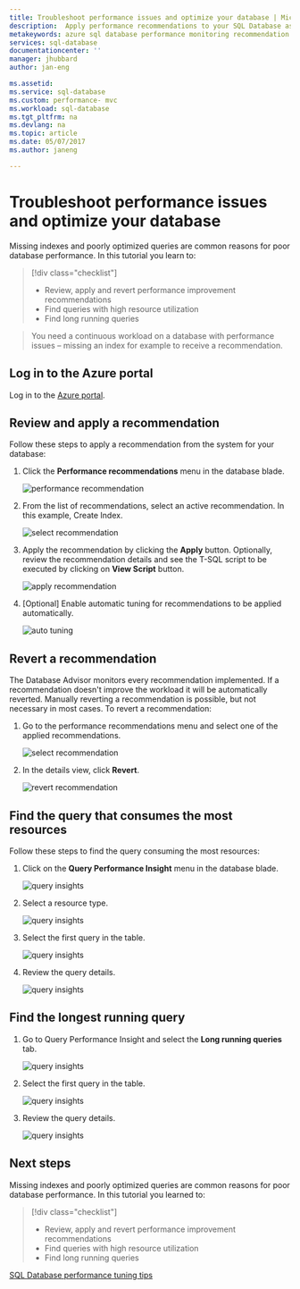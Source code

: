```yaml
---
title: Troubleshoot performance issues and optimize your database | Microsoft Docs
description:  Apply performance recommendations to your SQL Database as well as lear how to gain insights about the performance of the queries running against your database
metakeywords: azure sql database performance monitoring recommendation
services: sql-database
documentationcenter: ''
manager: jhubbard
author: jan-eng

ms.assetid: 
ms.service: sql-database
ms.custom: performance- mvc
ms.workload: sql-database
ms.tgt_pltfrm: na
ms.devlang: na
ms.topic: article
ms.date: 05/07/2017
ms.author: janeng

---
```

# Troubleshoot performance issues and optimize your database

Missing indexes and poorly optimized queries are common reasons for poor database performance. In this tutorial you learn to:
> [!div class="checklist"]
> * Review, apply and revert performance improvement recommendations
> * Find queries with high resource utilization
> * Find long running queries

> You need a continuous workload on a database with performance issues – missing an index for example to receive a recommendation.
>

## Log in to the Azure portal

Log in to the [Azure portal](https://portal.azure.com/).

## Review and apply a recommendation

Follow these steps to apply a recommendation from the system for your database:

1. Click the **Performance recommendations** menu in the database blade.

    ![performance recommendation](./media/sql-database-performance-tutorial/perf_recommendations.png)

2. From the list of recommendations, select an active recommendation. In this example, Create Index.

    ![select recommendation](./media/sql-database-performance-tutorial/create_index.png)

3. Apply the recommendation by clicking the **Apply** button. Optionally, review the recommendation details and see the T-SQL script to  be executed by clicking on **View Script** button.

    ![apply recommendation](./media/sql-database-performance-tutorial/apply.png)

4. [Optional] Enable automatic tuning for recommendations to be applied automatically.

    ![auto tuning](./media/sql-database-performance-tutorial/auto_tuning.png)

## Revert a recommendation

The Database Advisor monitors every recommendation implemented. If a recommendation doesn't improve the workload it will be automatically reverted. Manually reverting a recommendation is possible, but not necessary in most cases. To revert a recommendation:

1. Go to the performance recommendations menu and select one of the applied recommendations.

    ![select recommendation](./media/sql-database-performance-tutorial/select.png)

2. In the details view, click **Revert**.

    ![revert recommendation](./media/sql-database-performance-tutorial/revert.png)

## Find the query that consumes the most resources

Follow these steps to find the query consuming the most resources:

1. Click on the **Query Performance Insight** menu in the database blade.

    ![query insights](./media/sql-database-performance-tutorial/query_perf_insights.png)

2. Select a resource type.

    ![query insights](./media/sql-database-performance-tutorial/select_resource_type.png)

3. Select the first query in the table.

    ![query insights](./media/sql-database-performance-tutorial/select_query.png)

4. Review the query details.

    ![query insights](./media/sql-database-performance-tutorial/query_details.png)

## Find the longest running query

1. Go to Query Performance Insight and select the **Long running queries** tab.

    ![query insights](./media/sql-database-performance-tutorial/long_running.png)

3. Select the first query in the table.

    ![query insights](./media/sql-database-performance-tutorial/select_first_query.png)

4. Review the query details.

    ![query insights](./media/sql-database-performance-tutorial/review_query_details.png)



## Next steps 
Missing indexes and poorly optimized queries are common reasons for poor database performance. In this tutorial you learned to:
> [!div class="checklist"]
> * Review, apply and revert performance improvement recommendations
> * Find queries with high resource utilization
> * Find long running queries

[SQL Database performance tuning tips](https://docs.microsoft.com/azure/sql-database/sql-database-troubleshoot-performance)
